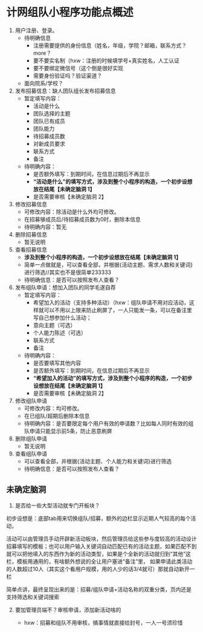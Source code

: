 # 计网组队小程序功能点概述

1. 用户注册、登录。
   - 待明确信息
     - 注册需要提供的身份信息（姓名，年级，学院？邮箱，联系方式？more？
     - 要不要实名制（hxw：注册的时候填学号+真实姓名，人工认证
     - 要不要绑定微信号（这个倒是很好实现
     - 需要身份验证吗？验证渠道？
   - 面向院系/学校？
2. 发布招募信息：缺人团队组长发布招募信息
   - 暂定填写内容：
     - 活动是什么
     - 团队选择的主题
     - 团队已有成员
     - 团队能力
     - 待招募成员数
     - 对新成员要求
     - 联系方式
     - 备注
   - 待明确内容：
     - 是否额外填写：到期时间，在信息过期后不再显示
     - **“活动是什么”的填写方式，涉及到整个小程序的构造，一个初步设想放在结尾【未确定脑洞 1】**
     - 是否需要审核【未确定脑洞 2】
3. 修改招募信息
   - 可修改内容：除活动是什么外均可修改。
   - 在招募够成员后/待招募成员数为0时，删除本信息
   - 待明确内容：暂无
4. 删除招募信息
   - 暂无说明
5. 查看招募信息
   - **涉及到整个小程序的构造，一个初步设想放在结尾【未确定脑洞 1】**
   - 简单一点做就是，可以查看全部，并根据{活动主题、需求人数和关键词}进行筛选//其实也不是很简单233333
   - 待明确信息：是否可以按照发布人查看？
6. 发布组队申请：想加入团队的同学毛遂自荐
   - 暂定填写内容：
     - 希望加入的活动（支持多种活动）（hxw：组队申请不用对应活动，这样就可以不用以上限来防止刷屏了，一人只能发一条，可以在备注里写自己想参加什么活动；
     - 意向主题（可选）
     - 个人能力陈述（可选）
     - 联系方式
     - 备注
   - 待明确内容：
     - 是否要填写其他内容
     - 是否额外填写：到期时间，在信息过期后不再显示
     - **“希望加入的活动”的填写方式，涉及到整个小程序的构造，一个初步设想放在结尾【未确定脑洞 1】**
     - 是否需要审核【未确定脑洞 2】
7. 修改组队申请
   - 可修改内容：均可修改。
   - 在已组队/超期后删除本信息
   - 待明确内容：是否要限定每个用户有效的申请数？比如每人同时有效的组队申请只能显示前5条，防止恶意刷屏
8. 删除组队申请
   - 暂无说明
9. 查看组队申请
   - 可以查看全部，并根据{活动主题、个人能力和关键词}进行筛选
   - 待明确信息：是否可以按照发布人查看？

## 未确定脑洞

1.  是否给一些大型活动就专门开板块？

   初步设想是：底部tab用来切换组队/招募，额外的边栏显示近期人气较高的每个活动，

   活动可以由管理员手动开辟新活动板块，然后管理员给这些参与度较高的活动设计招募填写的模板；也可以用户输入关键词自动匹配已有的活动主题，如果匹配不到就可以把他填入的东西作为新的活动类型，如果是个全新的活动就归到“其他”这栏，模板用通用的，有啥额外想说的全让用户塞进“备注”里， 如果申请此类活动的人数超过10人（其实这个看用户规模，用的人少的话3/4就可）那就自动新开一栏

   简单点讲，最终呈现出来的是：招募/组队申请+活动名称的双重分类，页内还是支持筛选和关键词搜索

2. 要加管理员端不？审核申请，添加新活动啥的

   - hxw：招募和组队不用审核，搞事情就直接给封号，一人一号须珍惜

